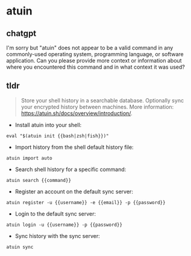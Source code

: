 # atuin 
## chatgpt 
I'm sorry but "atuin" does not appear to be a valid command in any commonly-used operating system, programming language, or software application. Can you please provide more context or information about where you encountered this command and in what context it was used? 

## tldr 
 
> Store your shell history in a searchable database.
> Optionally sync your encrypted history between machines.
> More information: <https://atuin.sh/docs/overview/introduction/>.

- Install atuin into your shell:

`eval "$(atuin init {{bash|zsh|fish}})"`

- Import history from the shell default history file:

`atuin import auto`

- Search shell history for a specific command:

`atuin search {{command}}`

- Register an account on the default sync server:

`atuin register -u {{username}} -e {{email}} -p {{password}}`

- Login to the default sync server:

`atuin login -u {{username}} -p {{password}}`

- Sync history with the sync server:

`atuin sync`
